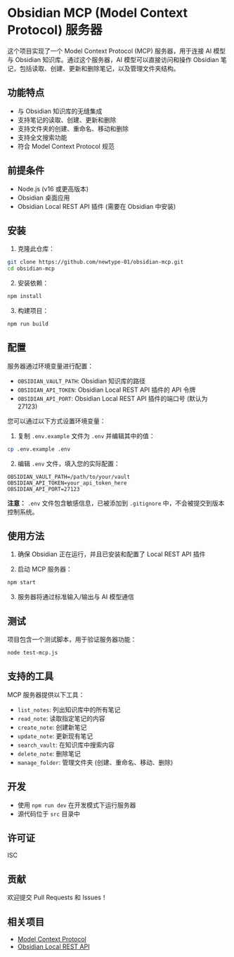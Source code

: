 # Obsidian MCP (Model Context Protocol) 服务器

这个项目实现了一个 Model Context Protocol (MCP) 服务器，用于连接 AI 模型与 Obsidian 知识库。通过这个服务器，AI 模型可以直接访问和操作 Obsidian 笔记，包括读取、创建、更新和删除笔记，以及管理文件夹结构。

## 功能特点

- 与 Obsidian 知识库的无缝集成
- 支持笔记的读取、创建、更新和删除
- 支持文件夹的创建、重命名、移动和删除
- 支持全文搜索功能
- 符合 Model Context Protocol 规范

## 前提条件

- Node.js (v16 或更高版本)
- Obsidian 桌面应用
- Obsidian Local REST API 插件 (需要在 Obsidian 中安装)

## 安装

1. 克隆此仓库：

```bash
git clone https://github.com/newtype-01/obsidian-mcp.git
cd obsidian-mcp
```

2. 安装依赖：

```bash
npm install
```

3. 构建项目：

```bash
npm run build
```

## 配置

服务器通过环境变量进行配置：

- `OBSIDIAN_VAULT_PATH`: Obsidian 知识库的路径
- `OBSIDIAN_API_TOKEN`: Obsidian Local REST API 插件的 API 令牌
- `OBSIDIAN_API_PORT`: Obsidian Local REST API 插件的端口号 (默认为 27123)

您可以通过以下方式设置环境变量：

1. 复制 `.env.example` 文件为 `.env` 并编辑其中的值：

```bash
cp .env.example .env
```

2. 编辑 `.env` 文件，填入您的实际配置：

```
OBSIDIAN_VAULT_PATH=/path/to/your/vault
OBSIDIAN_API_TOKEN=your_api_token_here
OBSIDIAN_API_PORT=27123
```

**注意：** `.env` 文件包含敏感信息，已被添加到 `.gitignore` 中，不会被提交到版本控制系统。

## 使用方法

1. 确保 Obsidian 正在运行，并且已安装和配置了 Local REST API 插件

2. 启动 MCP 服务器：

```bash
npm start
```

3. 服务器将通过标准输入/输出与 AI 模型通信

## 测试

项目包含一个测试脚本，用于验证服务器功能：

```bash
node test-mcp.js
```

## 支持的工具

MCP 服务器提供以下工具：

- `list_notes`: 列出知识库中的所有笔记
- `read_note`: 读取指定笔记的内容
- `create_note`: 创建新笔记
- `update_note`: 更新现有笔记
- `search_vault`: 在知识库中搜索内容
- `delete_note`: 删除笔记
- `manage_folder`: 管理文件夹 (创建、重命名、移动、删除)

## 开发

- 使用 `npm run dev` 在开发模式下运行服务器
- 源代码位于 `src` 目录中

## 许可证

ISC

## 贡献

欢迎提交 Pull Requests 和 Issues！

## 相关项目

- [Model Context Protocol](https://github.com/anthropics/model-context-protocol)
- [Obsidian Local REST API](https://github.com/coddingtonbear/obsidian-local-rest-api) 
